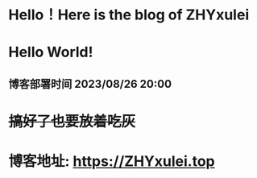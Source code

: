 # Hello！Here is the blog of ZHYxulei

# Hello World!

## 博客部署时间 2023/08/26 20:00

# ~~搞好了也要放着吃灰~~

# 博客地址: <https://ZHYxulei.top>